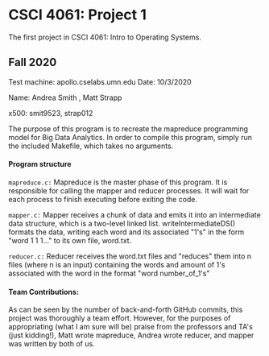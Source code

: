 # CSCI 4061: Project 1

The first project in CSCI 4061: Intro to Operating Systems.

## Fall 2020

Test machine: apollo.cselabs.umn.edu
Date: 10/3/2020

Name: Andrea Smith , Matt Strapp

x500: smit9523, strap012

The purpose of this program is to recreate the mapreduce programming model for Big Data Analytics. In order to compile this program, simply run the included Makefile, which takes no arguments.

#### Program structure

```mapreduce.c:```
Mapreduce is the master phase of this program. It is responsible for calling the mapper and reducer processes. It will wait for each process to finish executing before exiting the code.

```mapper.c:```
 Mapper receives a chunk of data and emits it into an intermediate data structure, which is a two-level linked list. writeIntermediateDS() formats the data, writing each word and its associated "1's" in the form "word 1 1 1..." to its own file, word.txt.

```reducer.c:```
Reducer receives the word.txt files and "reduces" them into n files (where n is an input) containing the words and amount of 1's associated with the word in the format "word number_of_1's"

#### Team Contributions:

As can be seen by the number of back-and-forth GitHub commits, this project was thoroughly a team effort. However, for the purposes of appropriating (what I am sure will be) praise from the professors and TA's (just kidding!), Matt wrote mapreduce, Andrea wrote reducer, and mapper was written by both of us.
